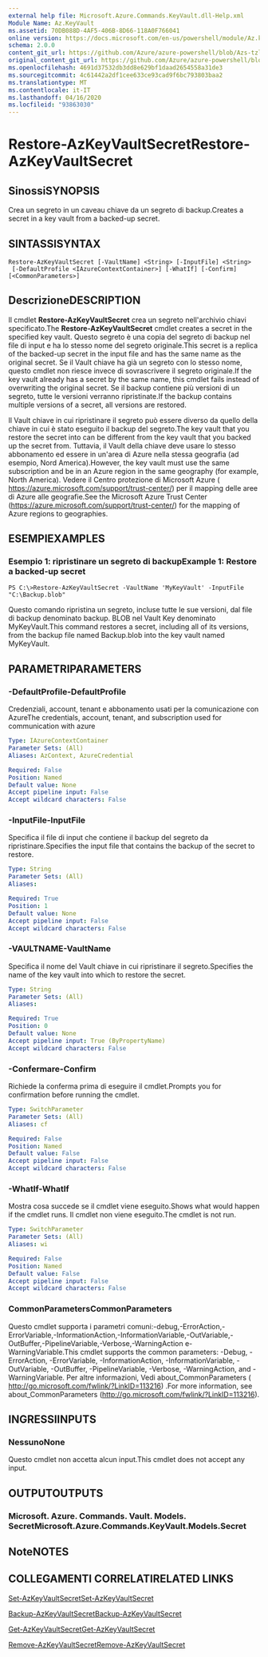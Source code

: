 ```yaml
---
external help file: Microsoft.Azure.Commands.KeyVault.dll-Help.xml
Module Name: Az.KeyVault
ms.assetid: 70DB088D-4AF5-406B-8D66-118A0F766041
online version: https://docs.microsoft.com/en-us/powershell/module/Az.keyvault/restore-AzKeyvaultsecret
schema: 2.0.0
content_git_url: https://github.com/Azure/azure-powershell/blob/Azs-tzl/src/KeyVault/KeyVault/help/Restore-AzKeyVaultSecret.md
original_content_git_url: https://github.com/Azure/azure-powershell/blob/Azs-tzl/src/KeyVault/KeyVault/help/Restore-AzKeyVaultSecret.md
ms.openlocfilehash: 4691d37532db3dd8e629bf1daad2654558a31de3
ms.sourcegitcommit: 4c61442a2df1cee633ce93cad9f6bc793803baa2
ms.translationtype: MT
ms.contentlocale: it-IT
ms.lasthandoff: 04/16/2020
ms.locfileid: "93863030"
---
```

# <span data-ttu-id="e1f59-101">Restore-AzKeyVaultSecret</span><span class="sxs-lookup"><span data-stu-id="e1f59-101">Restore-AzKeyVaultSecret</span></span>

## <span data-ttu-id="e1f59-102">Sinossi</span><span class="sxs-lookup"><span data-stu-id="e1f59-102">SYNOPSIS</span></span>
<span data-ttu-id="e1f59-103">Crea un segreto in un caveau chiave da un segreto di backup.</span><span class="sxs-lookup"><span data-stu-id="e1f59-103">Creates a secret in a key vault from a backed-up secret.</span></span>

## <span data-ttu-id="e1f59-104">SINTASSI</span><span class="sxs-lookup"><span data-stu-id="e1f59-104">SYNTAX</span></span>

```
Restore-AzKeyVaultSecret [-VaultName] <String> [-InputFile] <String>
 [-DefaultProfile <IAzureContextContainer>] [-WhatIf] [-Confirm] [<CommonParameters>]
```

## <span data-ttu-id="e1f59-105">Descrizione</span><span class="sxs-lookup"><span data-stu-id="e1f59-105">DESCRIPTION</span></span>
<span data-ttu-id="e1f59-106">Il cmdlet **Restore-AzKeyVaultSecret** crea un segreto nell'archivio chiavi specificato.</span><span class="sxs-lookup"><span data-stu-id="e1f59-106">The **Restore-AzKeyVaultSecret** cmdlet creates a secret in the specified key vault.</span></span>
<span data-ttu-id="e1f59-107">Questo segreto è una copia del segreto di backup nel file di input e ha lo stesso nome del segreto originale.</span><span class="sxs-lookup"><span data-stu-id="e1f59-107">This secret is a replica of the backed-up secret in the input file and has the same name as the original secret.</span></span>
<span data-ttu-id="e1f59-108">Se il Vault chiave ha già un segreto con lo stesso nome, questo cmdlet non riesce invece di sovrascrivere il segreto originale.</span><span class="sxs-lookup"><span data-stu-id="e1f59-108">If the key vault already has a secret by the same name, this cmdlet fails instead of overwriting the original secret.</span></span>
<span data-ttu-id="e1f59-109">Se il backup contiene più versioni di un segreto, tutte le versioni verranno ripristinate.</span><span class="sxs-lookup"><span data-stu-id="e1f59-109">If the backup contains multiple versions of a secret, all versions are restored.</span></span>

<span data-ttu-id="e1f59-110">Il Vault chiave in cui ripristinare il segreto può essere diverso da quello della chiave in cui è stato eseguito il backup del segreto.</span><span class="sxs-lookup"><span data-stu-id="e1f59-110">The key vault that you restore the secret into can be different from the key vault that you backed up the secret from.</span></span>
<span data-ttu-id="e1f59-111">Tuttavia, il Vault della chiave deve usare lo stesso abbonamento ed essere in un'area di Azure nella stessa geografia (ad esempio, Nord America).</span><span class="sxs-lookup"><span data-stu-id="e1f59-111">However, the key vault must use the same subscription and be in an Azure region in the same geography (for example, North America).</span></span>
<span data-ttu-id="e1f59-112">Vedere il Centro protezione di Microsoft Azure ( https://azure.microsoft.com/support/trust-center/) per il mapping delle aree di Azure alle geografie.</span><span class="sxs-lookup"><span data-stu-id="e1f59-112">See the Microsoft Azure Trust Center (https://azure.microsoft.com/support/trust-center/) for the mapping of Azure regions to geographies.</span></span>

## <span data-ttu-id="e1f59-113">ESEMPI</span><span class="sxs-lookup"><span data-stu-id="e1f59-113">EXAMPLES</span></span>

### <span data-ttu-id="e1f59-114">Esempio 1: ripristinare un segreto di backup</span><span class="sxs-lookup"><span data-stu-id="e1f59-114">Example 1: Restore a backed-up secret</span></span>
```
PS C:\>Restore-AzKeyVaultSecret -VaultName 'MyKeyVault' -InputFile "C:\Backup.blob"
```

<span data-ttu-id="e1f59-115">Questo comando ripristina un segreto, incluse tutte le sue versioni, dal file di backup denominato backup. BLOB nel Vault Key denominato MyKeyVault.</span><span class="sxs-lookup"><span data-stu-id="e1f59-115">This command restores a secret, including all of its versions, from the backup file named Backup.blob into the key vault named MyKeyVault.</span></span>

## <span data-ttu-id="e1f59-116">PARAMETRI</span><span class="sxs-lookup"><span data-stu-id="e1f59-116">PARAMETERS</span></span>

### <span data-ttu-id="e1f59-117">-DefaultProfile</span><span class="sxs-lookup"><span data-stu-id="e1f59-117">-DefaultProfile</span></span>
<span data-ttu-id="e1f59-118">Credenziali, account, tenant e abbonamento usati per la comunicazione con Azure</span><span class="sxs-lookup"><span data-stu-id="e1f59-118">The credentials, account, tenant, and subscription used for communication with azure</span></span>

```yaml
Type: IAzureContextContainer
Parameter Sets: (All)
Aliases: AzContext, AzureCredential

Required: False
Position: Named
Default value: None
Accept pipeline input: False
Accept wildcard characters: False
```

### <span data-ttu-id="e1f59-119">-InputFile</span><span class="sxs-lookup"><span data-stu-id="e1f59-119">-InputFile</span></span>
<span data-ttu-id="e1f59-120">Specifica il file di input che contiene il backup del segreto da ripristinare.</span><span class="sxs-lookup"><span data-stu-id="e1f59-120">Specifies the input file that contains the backup of the secret to restore.</span></span>

```yaml
Type: String
Parameter Sets: (All)
Aliases: 

Required: True
Position: 1
Default value: None
Accept pipeline input: False
Accept wildcard characters: False
```

### <span data-ttu-id="e1f59-121">-VAULTNAME</span><span class="sxs-lookup"><span data-stu-id="e1f59-121">-VaultName</span></span>
<span data-ttu-id="e1f59-122">Specifica il nome del Vault chiave in cui ripristinare il segreto.</span><span class="sxs-lookup"><span data-stu-id="e1f59-122">Specifies the name of the key vault into which to restore the secret.</span></span>

```yaml
Type: String
Parameter Sets: (All)
Aliases: 

Required: True
Position: 0
Default value: None
Accept pipeline input: True (ByPropertyName)
Accept wildcard characters: False
```

### <span data-ttu-id="e1f59-123">-Confermare</span><span class="sxs-lookup"><span data-stu-id="e1f59-123">-Confirm</span></span>
<span data-ttu-id="e1f59-124">Richiede la conferma prima di eseguire il cmdlet.</span><span class="sxs-lookup"><span data-stu-id="e1f59-124">Prompts you for confirmation before running the cmdlet.</span></span>

```yaml
Type: SwitchParameter
Parameter Sets: (All)
Aliases: cf

Required: False
Position: Named
Default value: False
Accept pipeline input: False
Accept wildcard characters: False
```

### <span data-ttu-id="e1f59-125">-WhatIf</span><span class="sxs-lookup"><span data-stu-id="e1f59-125">-WhatIf</span></span>
<span data-ttu-id="e1f59-126">Mostra cosa succede se il cmdlet viene eseguito.</span><span class="sxs-lookup"><span data-stu-id="e1f59-126">Shows what would happen if the cmdlet runs.</span></span>
<span data-ttu-id="e1f59-127">Il cmdlet non viene eseguito.</span><span class="sxs-lookup"><span data-stu-id="e1f59-127">The cmdlet is not run.</span></span>

```yaml
Type: SwitchParameter
Parameter Sets: (All)
Aliases: wi

Required: False
Position: Named
Default value: False
Accept pipeline input: False
Accept wildcard characters: False
```

### <span data-ttu-id="e1f59-128">CommonParameters</span><span class="sxs-lookup"><span data-stu-id="e1f59-128">CommonParameters</span></span>
<span data-ttu-id="e1f59-129">Questo cmdlet supporta i parametri comuni:-debug,-ErrorAction,-ErrorVariable,-InformationAction,-InformationVariable,-OutVariable,-OutBuffer,-PipelineVariable,-Verbose,-WarningAction e-WarningVariable.</span><span class="sxs-lookup"><span data-stu-id="e1f59-129">This cmdlet supports the common parameters: -Debug, -ErrorAction, -ErrorVariable, -InformationAction, -InformationVariable, -OutVariable, -OutBuffer, -PipelineVariable, -Verbose, -WarningAction, and -WarningVariable.</span></span> <span data-ttu-id="e1f59-130">Per altre informazioni, Vedi about_CommonParameters ( http://go.microsoft.com/fwlink/?LinkID=113216) .</span><span class="sxs-lookup"><span data-stu-id="e1f59-130">For more information, see about_CommonParameters (http://go.microsoft.com/fwlink/?LinkID=113216).</span></span>

## <span data-ttu-id="e1f59-131">INGRESSI</span><span class="sxs-lookup"><span data-stu-id="e1f59-131">INPUTS</span></span>

### <span data-ttu-id="e1f59-132">Nessuno</span><span class="sxs-lookup"><span data-stu-id="e1f59-132">None</span></span>
<span data-ttu-id="e1f59-133">Questo cmdlet non accetta alcun input.</span><span class="sxs-lookup"><span data-stu-id="e1f59-133">This cmdlet does not accept any input.</span></span>

## <span data-ttu-id="e1f59-134">OUTPUT</span><span class="sxs-lookup"><span data-stu-id="e1f59-134">OUTPUTS</span></span>

### <span data-ttu-id="e1f59-135">Microsoft. Azure. Commands. Vault. Models. Secret</span><span class="sxs-lookup"><span data-stu-id="e1f59-135">Microsoft.Azure.Commands.KeyVault.Models.Secret</span></span>

## <span data-ttu-id="e1f59-136">Note</span><span class="sxs-lookup"><span data-stu-id="e1f59-136">NOTES</span></span>

## <span data-ttu-id="e1f59-137">COLLEGAMENTI CORRELATI</span><span class="sxs-lookup"><span data-stu-id="e1f59-137">RELATED LINKS</span></span>

[<span data-ttu-id="e1f59-138">Set-AzKeyVaultSecret</span><span class="sxs-lookup"><span data-stu-id="e1f59-138">Set-AzKeyVaultSecret</span></span>](./Set-AzKeyVaultSecret.md)

[<span data-ttu-id="e1f59-139">Backup-AzKeyVaultSecret</span><span class="sxs-lookup"><span data-stu-id="e1f59-139">Backup-AzKeyVaultSecret</span></span>](./Backup-AzKeyVaultSecret.md)

[<span data-ttu-id="e1f59-140">Get-AzKeyVaultSecret</span><span class="sxs-lookup"><span data-stu-id="e1f59-140">Get-AzKeyVaultSecret</span></span>](./Get-AzKeyVaultSecret.md)

[<span data-ttu-id="e1f59-141">Remove-AzKeyVaultSecret</span><span class="sxs-lookup"><span data-stu-id="e1f59-141">Remove-AzKeyVaultSecret</span></span>](./Remove-AzKeyVaultSecret.md)

